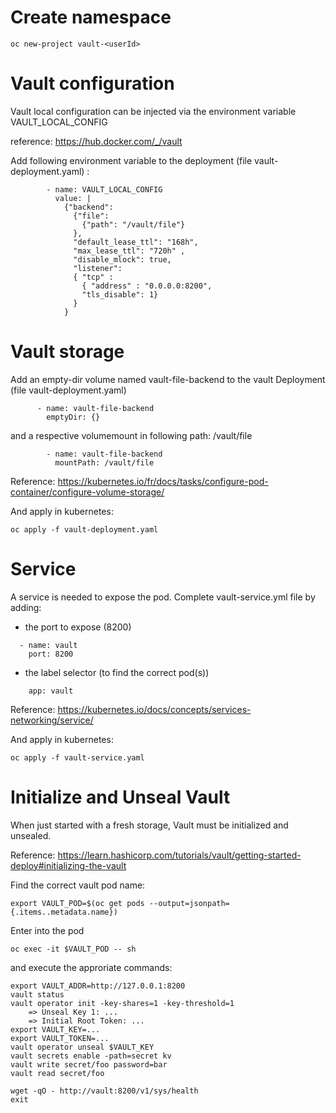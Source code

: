 # Create namespace

```
oc new-project vault-<userId>
```

# Vault configuration

Vault local configuration can be injected via the environment variable VAULT_LOCAL_CONFIG

reference: https://hub.docker.com/_/vault

Add following environment variable to the deployment (file vault-deployment.yaml) :

```
        - name: VAULT_LOCAL_CONFIG
          value: |
            {"backend":
              {"file":
                {"path": "/vault/file"}
              },
              "default_lease_ttl": "168h",
              "max_lease_ttl": "720h" ,
              "disable_mlock": true,
              "listener":
              { "tcp" :
                { "address" : "0.0.0.0:8200",
                "tls_disable": 1}
              }
            }
```

# Vault storage

Add an empty-dir volume named vault-file-backend to the vault Deployment (file vault-deployment.yaml)

```
      - name: vault-file-backend
        emptyDir: {}
```

and a respective volumemount in following path: /vault/file

```
        - name: vault-file-backend
          mountPath: /vault/file
```

Reference: https://kubernetes.io/fr/docs/tasks/configure-pod-container/configure-volume-storage/

And apply in kubernetes:

```
oc apply -f vault-deployment.yaml
```

# Service

A service is needed to expose the pod. Complete vault-service.yml file by adding:

- the port to expose (8200)

```
  - name: vault
    port: 8200
```

- the label selector (to find the correct pod(s))

```
    app: vault
```

Reference: https://kubernetes.io/docs/concepts/services-networking/service/

And apply in kubernetes:

```
oc apply -f vault-service.yaml
```

# Initialize and Unseal Vault

When just started with a fresh storage, Vault must be initialized and unsealed.

Reference: https://learn.hashicorp.com/tutorials/vault/getting-started-deploy#initializing-the-vault

Find the correct vault pod name:

```
export VAULT_POD=$(oc get pods --output=jsonpath={.items..metadata.name})
```

Enter into the pod

```
oc exec -it $VAULT_POD -- sh
```

and execute the approriate commands:

```
export VAULT_ADDR=http://127.0.0.1:8200
vault status
vault operator init -key-shares=1 -key-threshold=1
    => Unseal Key 1: ...
    => Initial Root Token: ...
export VAULT_KEY=...
export VAULT_TOKEN=...
vault operator unseal $VAULT_KEY
vault secrets enable -path=secret kv
vault write secret/foo password=bar
vault read secret/foo

wget -qO - http://vault:8200/v1/sys/health
exit
```
